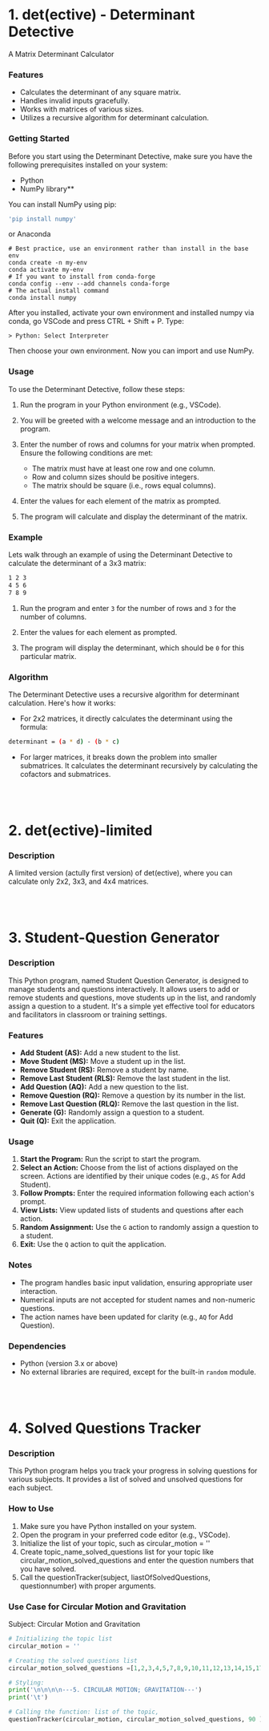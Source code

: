 # 1. det(ective) - Determinant Detective 
A Matrix Determinant Calculator

### Features
- Calculates the determinant of any square matrix.
- Handles invalid inputs gracefully.
- Works with matrices of various sizes.
- Utilizes a recursive algorithm for determinant calculation.

### Getting Started
Before you start using the Determinant Detective, make sure you have the following prerequisites installed on your system:

- Python
- NumPy library**

You can install NumPy using pip:

```bash
'pip install numpy'
```

or Anaconda

```Anacondo Prompt
# Best practice, use an environment rather than install in the base env
conda create -n my-env
conda activate my-env
# If you want to install from conda-forge
conda config --env --add channels conda-forge
# The actual install command
conda install numpy
```

After you installed, activate your own environment and installed numpy via conda, go VSCode and press CTRL + Shift + P. Type:
```VSCode File Researcher
> Python: Select Interpreter
```
Then choose your own environment.
Now you can import and use NumPy.

### Usage
To use the Determinant Detective, follow these steps:

1. Run the program in your Python environment (e.g., VSCode).

2. You will be greeted with a welcome message and an introduction to the program.

3. Enter the number of rows and columns for your matrix when prompted. Ensure the following conditions are met:
   - The matrix must have at least one row and one column.
   - Row and column sizes should be positive integers.
   - The matrix should be square (i.e., rows equal columns).

4. Enter the values for each element of the matrix as prompted.

5. The program will calculate and display the determinant of the matrix.

### Example

Lets walk through an example of using the Determinant Detective to calculate the determinant of a 3x3 matrix:

```bash
1 2 3
4 5 6
7 8 9
```


1. Run the program and enter `3` for the number of rows and `3` for the number of columns.

2. Enter the values for each element as prompted.

3. The program will display the determinant, which should be `0` for this particular matrix.

### Algorithm

The Determinant Detective uses a recursive algorithm for determinant calculation. Here's how it works:

- For 2x2 matrices, it directly calculates the determinant using the formula:

```bash
determinant = (a * d) - (b * c)
```

- For larger matrices, it breaks down the problem into smaller submatrices. It calculates the determinant recursively by calculating the cofactors and submatrices.

<br><br>

# 2. det(ective)-limited
### Description
A limited version (actully first version) of det(ective), where you can calculate only 2x2, 3x3, and 4x4 matrices.

<br><br>

# 3. Student-Question Generator
### Description
This Python program, named Student Question Generator, is designed to manage students and questions interactively. It allows users to add or remove students and questions, move students up in the list, and randomly assign a question to a student. It's a simple yet effective tool for educators and facilitators in classroom or training settings.

### Features
- **Add Student (AS):** Add a new student to the list.
- **Move Student (MS):** Move a student up in the list.
- **Remove Student (RS):** Remove a student by name.
- **Remove Last Student (RLS):** Remove the last student in the list.
- **Add Question (AQ):** Add a new question to the list.
- **Remove Question (RQ):** Remove a question by its number in the list.
- **Remove Last Question (RLQ):** Remove the last question in the list.
- **Generate (G):** Randomly assign a question to a student.
- **Quit (Q):** Exit the application.

### Usage
1. **Start the Program:** Run the script to start the program.
2. **Select an Action:** Choose from the list of actions displayed on the screen. Actions are identified by their unique codes (e.g., `AS` for Add Student).
3. **Follow Prompts:** Enter the required information following each action's prompt.
4. **View Lists:** View updated lists of students and questions after each action.
5. **Random Assignment:** Use the `G` action to randomly assign a question to a student.
6. **Exit:** Use the `Q` action to quit the application.

### Notes
- The program handles basic input validation, ensuring appropriate user interaction.
- Numerical inputs are not accepted for student names and non-numeric questions.
- The action names have been updated for clarity (e.g., `AQ` for Add Question).

### Dependencies
- Python (version 3.x or above)
- No external libraries are required, except for the built-in `random` module.

<br><br>


# 4. Solved Questions Tracker
### Description
This Python program helps you track your progress in solving questions for various subjects. It provides a list of solved and unsolved questions for each subject.

### How to Use

1. Make sure you have Python installed on your system.
2. Open the program in your preferred code editor (e.g., VSCode).
3. Initialize the list of your topic, such as circular_motion = ''
4. Create topic_name_solved_questions list for your topic like circular_motion_solved_questions and enter the question numbers that you have solved.
5. Call the questionTracker(subject, liastOfSolvedQuestions, questionnumber) with proper arguments. 

### Use Case for Circular Motion and Gravitation

Subject: Circular Motion and Gravitation
``` Python
# Initializing the topic list
circular_motion = ''

# Creating the solved questions list
circular_motion_solved_questions =[1,2,3,4,5,7,8,9,10,11,12,13,14,15,17,18,19,21,25,28,29,31,32,33,35,37,38,39,40,43,44,45,46,47,48,49,50 ]

# Styling:
print('\n\n\n\n---5. CIRCULAR MOTION; GRAVITATION---')
print('\t')

# Calling the function: list of the topic, 
questionTracker(circular_motion, circular_motion_solved_questions, 90 )
```

